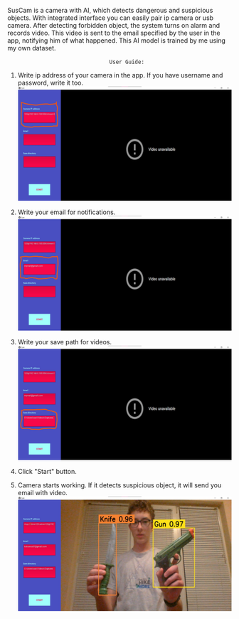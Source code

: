 SusCam is a camera with AI, which detects dangerous and suspicious objects. With integrated interface you can easily pair ip camera or usb camera. After detecting forbidden object, the system turns on alarm and records video. This video is sent to the email specified by the user in the app, notifying him of what happened. This AI model is trained by me using my own dataset.

                                    User Guide:
1. Write ip address of your camera in the app. If you have username and password, write it too.
![IPADDRESS](User_guide_suscam_1.jpg)

2. Write your email for notifications.
![EMAIL](User_guide_suscam_2.jpg)

3. Write your save path for videos.
![SAVEPATH](User_guide_suscam_3.jpg)

4. Click "Start" button.

5. Camera starts working. If it detects suspicious object, it will send you email with video.
![START](Screenshot_suscam_live.jpg)
